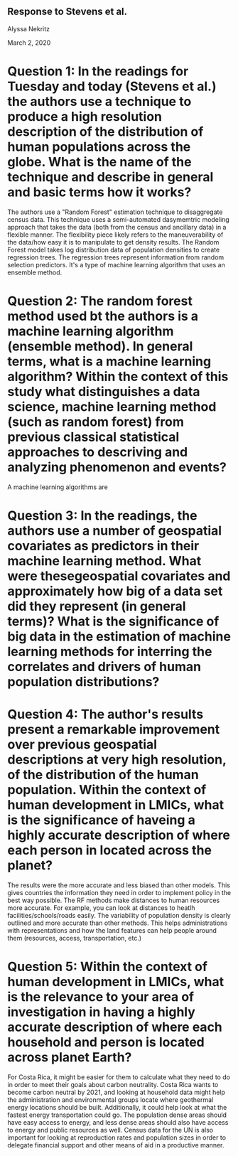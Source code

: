 ## Response to Stevens et al.

Alyssa Nekritz

March 2, 2020

# Question 1: In the readings for Tuesday and today (Stevens et al.) the authors use a technique to produce a high resolution description of the distribution of human populations across the globe. What is the name of the technique and describe in general and basic terms how it works?

The authors use a "Random Forest" estimation technique to disaggregate census data. This technique uses a semi-automated dasymemtric  modeling approach that takes the data (both from the census and ancillary data) in a flexible manner. The flexibility piece likely refers to the maneuverability of the data/how easy it is to manipulate to get density results. The Random Forest model takes log distribution data of population densities to create regression trees. The regression trees represent information from random selection predictors. It's a type of machine learning algorithm that uses an ensemble method.

# Question 2: The random forest method used bt the authors is a machine learning algorithm (ensemble method). In general terms, what is a machine learning algorithm? Within the context of this study what distinguishes a data science, machine learning method (such as random forest) from previous classical statistical approaches to descriving and analyzing phenomenon and events?

A machine learning algorithms are

# Question 3: In the readings, the authors use a number of geospatial covariates as predictors in their machine learning method. What were thesegeospatial covariates and approximately how big of a data set did they represent (in general terms)? What is the significance of big data in the estimation of machine learning methods for interring the correlates and drivers of human population distributions?

# Question 4: The author's results present a remarkable improvement over previous geospatial descriptions at very high resolution, of the distribution of the human population. Within the context of human development in LMICs, what is the significance of haveing a highly accurate description of where each person in located across the planet?

The results were the more accurate and less biased than other models. This gives countries the information they need in order to implement policy in the best way possible. The RF methods make distances to human resources more accurate. For example, you can look at distances to heatlh facilities/schools/roads easily. The variability of population density is clearly outlined and more accurate than other methods. This helps administrations with representations and how the land features can help people around them (resources, access, transportation, etc.)

# Question 5: Within the context of human development in LMICs, what is the relevance to your area of investigation in having a highly accurate description of where each household and person is located across planet Earth?

For Costa Rica, it might be easier for them to calculate what they need to do in order to meet their goals about carbon neutrality. Costa Rica wants to become carbon neutral by 2021, and looking at household data might help the administration and environmental groups locate where geothermal energy locations should be built. Additionally, it could help look at what the fastest energy transportation could go. The population dense areas should have easy access to energy, and less dense areas should also have access to energy and public resources as well. Census data for the UN is also important for looking at reproduction rates and population sizes in order to delegate financial support and other means of aid in a productive manner.
